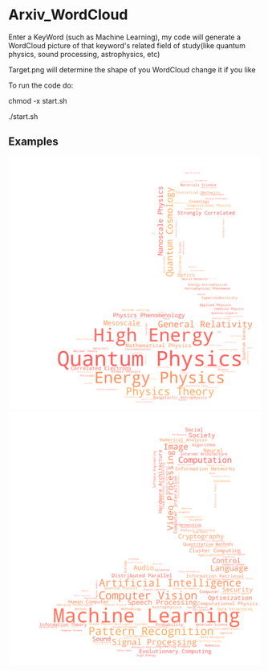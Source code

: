 # Arxiv_WordCloud
Enter a KeyWord (such as Machine Learning), my code will generate a WordCloud picture of that keyword's related field of study(like quantum physics, sound processing, astrophysics, etc)




Target.png will determine the shape of you WordCloud change it if you like

To run the code do: 

chmod -x start.sh

./start.sh




## Examples
   
 ![1](https://github.com/Lzy17/Arxiv_WordCloud/blob/master/examples/Quantumphysics.png)
 ![2](https://github.com/Lzy17/Arxiv_WordCloud/blob/master/examples/ML_wordcloud.png) 
